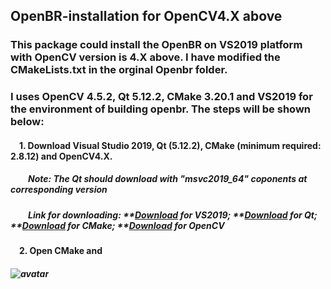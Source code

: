 ## OpenBR-installation for OpenCV4.X above
### This package could install the OpenBR on VS2019 platform with OpenCV version is 4.X above. I have modified the CMakeLists.txt in the orginal Openbr folder.
### I uses OpenCV 4.5.2, Qt 5.12.2, CMake 3.20.1 and VS2019 for the environment of building openbr. The steps will be shown below:
#### &emsp;1. Download Visual Studio 2019, Qt (5.12.2), CMake (minimum required: 2.8.12) and OpenCV4.X.
##### &emsp;&emsp;Note: The Qt should download with "msvc2019_64" coponents at corresponding version
##### &emsp;&emsp;Link for downloading: **[Download](https://visualstudio.microsoft.com/zh-hans/vs/) for VS2019; **[Download](https://www.qt.io/download) for Qt; **[Download](https://cmake.org/download/) for CMake; **[Download](https://opencv.org/releases/) for OpenCV
#### &emsp;2. Open CMake and 
##### ![avatar](C:/Users/zyf/Desktop/hcsr04-1.jpg)

